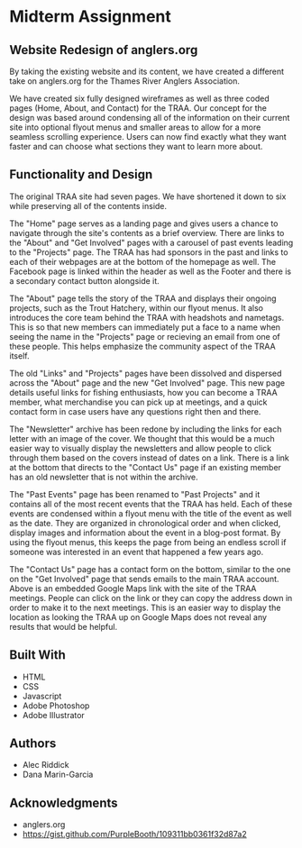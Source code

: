 # Midterm Assignment
## Website Redesign of anglers.org

By taking the existing website and its content, we have created a different take on anglers.org for the Thames River Anglers Association.

We have created six fully designed wireframes as well as three coded pages (Home, About, and Contact) for the TRAA. Our concept for the design was based around condensing all of the information on their current site into optional flyout menus and smaller areas to allow for a more seamless scrolling experience. Users can now find exactly what they want faster and can choose what sections they want to learn more about.


## Functionality and Design

The original TRAA site had seven pages. We have shortened it down to six while preserving all of the contents inside. 

The "Home" page serves as a landing page and gives users a chance to navigate through the site's contents as a brief overview. There are links to the "About" and "Get Involved" pages with a carousel of past events leading to the "Projects" page. The TRAA has had sponsors in the past and links to each of their webpages are at the bottom of the homepage as well. The Facebook page is linked within the header as well as the Footer and there is a secondary contact button alongside it.

The "About" page tells the story of the TRAA and displays their ongoing projects, such as the Trout Hatchery, within our flyout menus. It also introduces the core team behind the TRAA with headshots and nametags. This is so that new members can immediately put a face to a name when seeing the name in the "Projects" page or recieving an email from one of these people. This helps emphasize the community aspect of the TRAA itself.

The old "Links" and "Projects" pages have been dissolved and dispersed across the "About" page and the new "Get Involved" page. This new page details useful links for fishing enthusiasts, how you can become a TRAA member, what merchandise you can pick up at meetings, and a quick contact form in case users have any questions right then and there.

The "Newsletter" archive has been redone by including the links for each letter with an image of the cover. We thought that this would be a much easier way to visually display the newsletters and allow people to click through them based on the covers instead of dates on a link. There is a link at the bottom that directs to the "Contact Us" page if an existing member has an old newsletter that is not within the archive.

The "Past Events" page has been renamed to "Past Projects" and it contains all of the most recent events that the TRAA has held. Each of these events are condensed within a flyout menu with the title of the event as well as the date. They are organized in chronological order and when clicked, display images and information about the event in a blog-post format. By using the flyout menus, this keeps the page from being an endless scroll if someone was interested in an event that happened a few years ago.

The "Contact Us" page has a contact form on the bottom, similar to the one on the "Get Involved" page that sends emails to the main TRAA account. Above is an embedded Google Maps link with the site of the TRAA meetings. People can click on the link or they can copy the address down in order to make it to the next meetings. This is an easier way to display the location as looking the TRAA up on Google Maps does not reveal any results that would be helpful.


## Built With

* HTML
* CSS
* Javascript
* Adobe Photoshop
* Adobe Illustrator


## Authors

* Alec Riddick
* Dana Marin-Garcia


## Acknowledgments

* anglers.org
* https://gist.github.com/PurpleBooth/109311bb0361f32d87a2